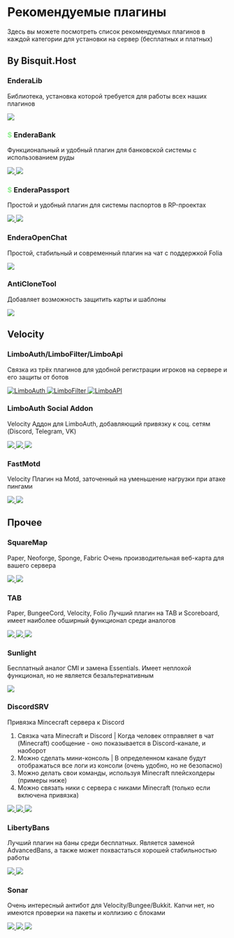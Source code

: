 # Рекомендуемые плагины

Здесь вы можете посмотреть список рекомендуемых плагинов в каждой категории для установки на сервер (бесплатных и платных)

## By Bisquit.Host

### EnderaLib
Библиотека, установка которой требуется для работы всех наших плагинов
<div class="flex">
    <a href="https://modrinth.com/plugin/enderalib">
        <img src="/modrinth.webp" class="sex">
    </a>
</div>

### <b style="color:lightgreen">$</b> EnderaBank
Функциональный и удобный плагин для банковской системы с использованием руды
<div class="flex">
    <a href="/ebank">
        <img src="/bisquit.webp">
    </a>
    <a href="https://black-minecraft.com/resources/enderabank.5300" target="_blank">
        <img src="/bm.webp" class="sex">
    </a>
</div>

### <b style="color:lightgreen">$</b> EnderaPassport
Простой и удобный плагин для системы паспортов в RP-проектах

<div class="flex">
    <a href="/epassport">
        <img src="/bisquit.webp">
    </a>
    <a href="https://black-minecraft.com/resources/enderapassport.4881" target="_blank">
        <img src="/bm.webp" class="sex">
    </a>
</div>

### EnderaOpenChat
Простой, стабильный и современный плагин на чат с поддержкой Folia
<div class="flex">
    <a href="https://modrinth.com/plugin/enderaopenchat" target="_blank">
        <img src="/modrinth.webp" class="sex">
    </a>
</div>

### AntiCloneTool
Добавляет возможность защитить карты и шаблоны
<div class="flex">
    <a href="https://modrinth.com/plugin/anticlonetool">
        <img src="/modrinth.webp" class="sex">
    </a>
</div>

## Velocity

### LimboAuth/LimboFilter/LimboApi
Связка из трёх плагинов для удобной регистрации игроков на сервере и его защиты от ботов
<div class="flex">
    <a href="https://github.com/Elytrium/LimboAuth/releases">
        <img src="/github.webp" class="sex" title="LimboAuth">
    </a>
    <a href="https://github.com/Elytrium/LimboFilter/releases">
        <img src="/github.webp" class="sex" title="LimboFilter">
    </a>
    <a href="https://github.com/Elytrium/LimboAPI/releases" target="_blank">
        <img src="/github.webp" class="sex" title="LimboAPI">
    </a>
</div>

### LimboAuth Social Addon
Velocity
Аддон для LimboAuth, добавляющий привязку к соц. сетям (Discord, Telegram, VK)
<div class="flex">
    <a href="https://modrinth.com/plugin/limboauth-socialaddon">
        <img src="/modrinth.webp" class="sex">
    </a>
    <a href="https://github.com/Elytrium/LimboAuth-SocialAddon/releases">
        <img src="/github.webp" class="sex">
    </a>
    <a href="https://www.spigotmc.org/resources/limboauth-social-addon.102170">
        <img src="/spigot.webp" class="sex">
    </a>
</div>

### FastMotd
Velocity
Плагин на Motd, заточенный на уменьшение нагрузки при атаке пингами
<div class="flex">
    <a href="(https://modrinth.com/plugin/fastmotd/versions">
        <img src="/modrinth.webp" class="sex">
    </a>
    <a href="https://github.com/Elytrium/FastMOTD/releases">
        <img src="/github.webp" class="sex">
    </a>
</div>

## Прочее

### SquareMap
Paper, Neoforge, Sponge, Fabric
Очень производительная веб-карта для вашего сервера
<div class="flex">
    <a href="(https://modrinth.com/plugin/squaremap">
        <img src="/modrinth.webp" class="sex">
    </a>
    <a href="hthttps://github.com/jpenilla/squaremap/releases">
        <img src="/github.webp" class="sex">
    </a>
</div>

### TAB
Paper, BungeeCord, Velocity, Folio
Лучший плагин на TAB и Scoreboard, имеет наиболее обширный функционал среди аналогов
<div class="flex">
    <a href="(https://modrinth.com/plugin/tab-was-taken">
        <img src="/modrinth.webp" class="sex">
    </a>
    <a href="https://github.com/NEZNAMY/TAB/releases">
        <img src="/github.webp" class="sex">
    </a>
    <a href="https://www.spigotmc.org/resources/57806">
        <img src="/spigot.webp" class="sex">
    </a>
</div>

### Sunlight
Бесплатный аналог CMI и замена Essentials. Имеет неплохой функционал, но не является безальтернативным
<div class="flex">
    <a href="https://www.spigotmc.org/resources/sunlight-server-management-plugin-essentials-update-part-ii.67733">
        <img src="/spigot.webp" class="sex">
    </a>
</div>

### DiscordSRV
Привязка Mincecraft сервера к Discord

1. Связка чата Minecraft и Discord | Когда человек отправляет в чат (Minecraft) сообщение - оно показывается в Discord-канале, и наоборот 
2. Можно сделать мини-консоль | В определенном канале будут отображаться все логи из консоли (очень удобно, но не безопасно)
3. Можно делать свои команды, используя Minecraft плейсхолдеры (примеры ниже)
4. Можно связать ники с сервера с никами Minecraft (только если включена привязка)
<div class="flex">
    <a href="(https://modrinth.com/plugin/discordsrv/versions">
        <img src="/modrinth.webp" class="sex">
    </a>
    <a href="https://github.com/DiscordSRV/DiscordSRV/releases">
        <img src="/github.webp" class="sex">
    </a>
    <a href="https://www.spigotmc.org/resources/discordsrv.18494">
        <img src="/spigot.webp" class="sex">
    </a>
</div>

### LibertyBans
Лучший плагин на баны среди бесплатных. Является заменой AdvancedBans, а также может похвастаться хорошей стабильностью работы
<div class="flex">
    <a href="(https://github.com/A248/LibertyBans/releases">
        <img src="/modrinth.webp" class="sex">
    </a>
    <a href="https://www.spigotmc.org/resources/libertybans.81063">
        <img src="/github.webp" class="sex">
    </a>
</div>

### Sonar
Очень интересный антибот для Velocity/Bungee/Bukkit. Капчи нет, но имеются проверки на пакеты и коллизию с блоками
<div class="flex">
    <a href="(https://modrinth.com/plugin/sonar">
        <img src="/modrinth.webp" class="sex">
    </a>
    <a href="https://github.com/jonesdevelopment/sonar">
        <img src="/github.webp" class="sex">
    </a>
    <a href="https://www.spigotmc.org/resources/sonar.115239">
        <img src="/spigot.webp" class="sex">
    </a>
</div>
